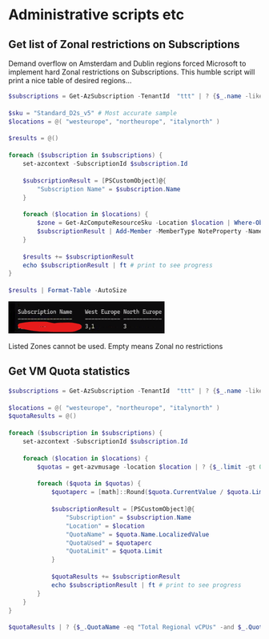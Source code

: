 # Administrative scripts etc

## Get list of Zonal restrictions on Subscriptions

Demand overflow on Amsterdam and Dublin regions forced Microsoft to implement hard Zonal restrictions on Subscriptions.
This humble script will print a nice table of desired regions...

``` ps1
$subscriptions = Get-AzSubscription -TenantId  "ttt" | ? {$_.name -like "S*"} | sort-object Name

$sku = "Standard_D2s_v5" # Most accurate sample
$locations = @( "westeurope", "northeurope", "italynorth" )

$results = @()

foreach ($subscription in $subscriptions) {
    set-azcontext -SubscriptionId $subscription.Id
    
    $subscriptionResult = [PSCustomObject]@{
        "Subscription Name" = $subscription.Name
    }
    
    foreach ($location in $locations) {
        $zone = Get-AzComputeResourceSku -Location $location | Where-Object { $_.ResourceType -eq 'virtualMachines' -and $_.Name -eq $sku }
        $subscriptionResult | Add-Member -MemberType NoteProperty -Name $location -Value ($zone.Restrictions.RestrictionInfo.Zones -join ",")
    }

    $results += $subscriptionResult
    echo $subscriptionResult | ft # print to see progress
}

$results | Format-Table -AutoSize
```

![alt text](image-1.png)

Listed Zones cannot be used. Empty means Zonal no restrictions


## Get VM Quota statistics

``` ps1
$subscriptions = Get-AzSubscription -TenantId  "ttt" | ? {$_.name -like "S*"} | sort-object Name

$locations = @( "westeurope", "northeurope", "italynorth" )
$quotaResults = @()

foreach ($subscription in $subscriptions) {
    set-azcontext -SubscriptionId $subscription.Id
    
    foreach ($location in $locations) {
        $quotas = get-azvmusage -location $location | ? {$_.limit -gt 0 -and $_.CurrentValue -gt 0}

        foreach ($quota in $quotas) {
            $quotaperc = [math]::Round($quota.CurrentValue / $quota.Limit *100, 0)

            $subscriptionResult = [PSCustomObject]@{
                "Subscription" = $subscription.Name
                "Location" = $location
                "QuotaName" = $quota.Name.LocalizedValue
                "QuotaUsed" = $quotaperc
                "QuotaLimit" = $quota.Limit
            }

            $quotaResults += $subscriptionResult
            echo $subscriptionResult | ft # print to see progress
        }
    }
}

$quotaResults | ? {$_.QuotaName -eq "Total Regional vCPUs" -and $_.QuotaUsed -gt 20} | Format-Table -AutoSize
```